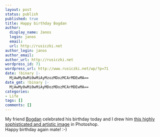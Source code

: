 ```yaml
---
layout: post
status: publish
published: true
title: Happy birthday Bogdan
author:
  display_name: Janos
  login: janos
  email: 
  url: http://rusiczki.net
author_login: janos
author_email: 
author_url: http://rusiczki.net
wordpress_id: 71
wordpress_url: http://www.rusiczki.net/wp/?p=71
date: !binary |-
  MjAwMy0wMi0wMiAyMzozMDozMCArMDEwMA==
date_gmt: !binary |-
  MjAwMy0wMi0wMiAyMDozMDozMCArMDEwMA==
categories:
- Life
tags: []
comments: []
---
```

<p>My friend <a href="http://www.spinform.ro" title="His site!">Bogdan</a> celebrated his birthday today and I drew him <a href="http://www.rusiczki.net/blog/blogpics/de-la-revu1.php" onclick="window.open('http://www.rusiczki.net/blog/blogpics/de-la-revu1.php','popup','width=300,height=300,scrollbars=no,resizable=no,toolbar=no,directories=no,location=no,menubar=no,status=no,left=0,top=0'); return false">this highly sophisticated and artistic image</a> in Photoshop.<br />
Happy birthday again mate! :-)</p>

